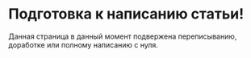 # Подготовка к написанию статьи!
Данная страница в данный момент подвержена переписыванию, доработке или полному написанию с нуля.